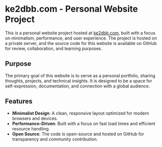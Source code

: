 # ke2dbb.com - Personal Website Project

This is a personal website project hosted at [ke2dbb.com](https://www.ke2dbb.com), built with a focus on minimalism, performance, and user experience. The project is hosted on a private server, and the source code for this website is available on GitHub for review, collaboration, and learning purposes.

## Purpose
The primary goal of this website is to serve as a personal portfolio, sharing thoughts, projects, and technical insights. It is designed to be a space for self-expression, documentation, and connection with a global audience.

## Features
- **Minimalist Design**: A clean, responsive layout optimized for modern browsers and devices.
- **Performance-Driven**: Built with a focus on fast load times and efficient resource handling.
- **Open Source**: The code is open-source and hosted on GitHub for transparency and community contribution.
